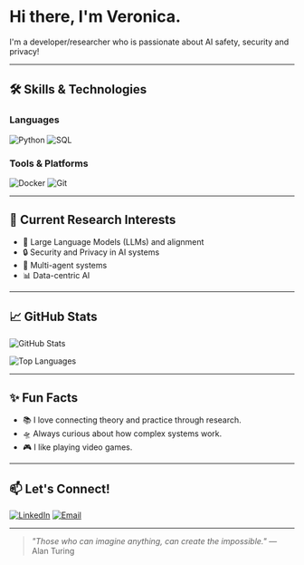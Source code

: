 <!-- Your header or cool banner -->

# Hi there, I'm Veronica. 

I'm a developer/researcher who is passionate about AI safety, security and privacy!  


---

## 🛠️ Skills & Technologies

### Languages
![Python](https://img.shields.io/badge/-Python-3776AB?logo=python&logoColor=white&style=flat)
![SQL](https://img.shields.io/badge/-SQL-F7DF1E?logo=sql&logoColor=black&style=flat)

### Tools & Platforms
![Docker](https://img.shields.io/badge/-Docker-2496ED?logo=docker&logoColor=white&style=flat)
![Git](https://img.shields.io/badge/-Git-F05032?logo=git&logoColor=white&style=flat)

---

## 🧠 Current Research Interests
- 🧬 Large Language Models (LLMs) and alignment
- 🔒 Security and Privacy in AI systems
- 🤖 Multi-agent systems
- 📊 Data-centric AI

---

## 📈 GitHub Stats

<!-- These are optional. You can remove them if you prefer minimal -->

![GitHub Stats](https://github-readme-stats.vercel.app/api?username=vrammouz&show_icons=true&hide_border=true&theme=default)

![Top Languages](https://github-readme-stats.vercel.app/api/top-langs/?username=vrammouz&layout=compact&hide_border=true&theme=default)

---

## ✨ Fun Facts
- 📚 I love connecting theory and practice through research.
- 🛸 Always curious about how complex systems work.
- 🎮 I like playing video games.

---

## 📫 Let's Connect!

[![LinkedIn](https://img.shields.io/badge/-LinkedIn-0A66C2?logo=linkedin&logoColor=white&style=flat)]([https://linkedin.com/in/yourprofile](https://www.linkedin.com/in/veronica-r-885799172/))
[![Email](https://img.shields.io/badge/-Email-D14836?logo=gmail&logoColor=white&style=flat)](mailto:veronica.rammouz@utsa.edu)

---

<!-- Optional footer quote -->
> *"Those who can imagine anything, can create the impossible."* — Alan Turing


<!--
**vrammouz/vrammouz** is a ✨ _special_ ✨ repository because its `README.md` (this file) appears on your GitHub profile.

Here are some ideas to get you started:

- 🔭 I’m currently working on ...
- 🌱 I’m currently learning ...
- 👯 I’m looking to collaborate on ...
- 🤔 I’m looking for help with ...
- 💬 Ask me about ...
- 📫 How to reach me: ...
- 😄 Pronouns: ...
- ⚡ Fun fact: ...
-->
